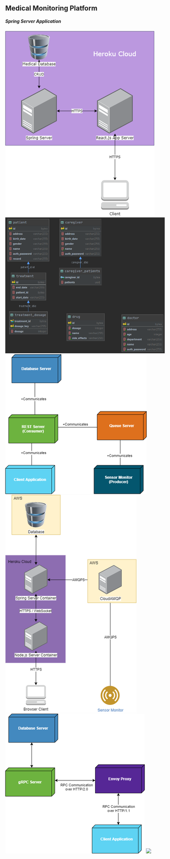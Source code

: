 ## Medical Monitoring Platform
##### Spring Server Application

![](DS1_architecture.png)
![](DS1_db.png)
![](DS2_arch.png)
![](DS2_deploy.png)
![](DS3_arch.png)
![](DS3_deploy.png)
